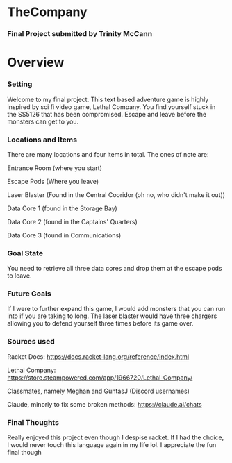 # TheCompany
### Final Project submitted by Trinity McCann

# Overview

### Setting

Welcome to my final project. This text based adventure game is highly inspired by sci fi video game, Lethal Company. You find yourself stuck in the SS5126 that has been compromised. Escape and leave before the monsters can get to you. 

### Locations and Items

There are many locations and four items in total. The ones of note are: 

Entrance Room (where you start)

Escape Pods (Where you leave)

Laser Blaster (Found in the Central Cooridor (oh no, who didn't make it out))

Data Core 1 (found in the Storage Bay)

Data Core 2 (found in the Captains' Quarters)

Data Core 3 (found in Communications)

### Goal State

You need to retrieve all three data cores and drop them at the escape pods to leave. 

### Future Goals

If I were to further expand this game, I would add monsters that you can run into if you are taking to long. The laser blaster would have three chargers allowing you to defend yourself three times before its game over.

### Sources used

Racket Docs: https://docs.racket-lang.org/reference/index.html

Lethal Company: https://store.steampowered.com/app/1966720/Lethal_Company/

Classmates, namely Meghan and GuntasJ (Discord usernames)

Claude, minorly to fix some broken methods: https://claude.ai/chats

### Final Thoughts

Really enjoyed this project even though I despise racket. If I had the choice, I would never touch this language again in my life lol. I appreciate the fun final though

